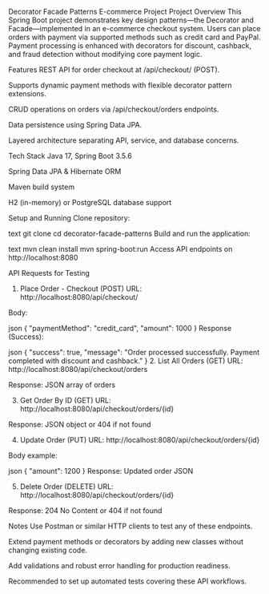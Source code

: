Decorator Facade Patterns E-commerce Project
Project Overview
This Spring Boot project demonstrates key design patterns—the Decorator and Facade—implemented in an e-commerce checkout system.
Users can place orders with payment via supported methods such as credit card and PayPal. Payment processing is enhanced with decorators for discount, cashback, and fraud detection without modifying core payment logic.

Features
REST API for order checkout at /api/checkout/ (POST).

Supports dynamic payment methods with flexible decorator pattern extensions.

CRUD operations on orders via /api/checkout/orders endpoints.

Data persistence using Spring Data JPA.

Layered architecture separating API, service, and database concerns.

Tech Stack
Java 17, Spring Boot 3.5.6

Spring Data JPA & Hibernate ORM

Maven build system

H2 (in-memory) or PostgreSQL database support

Setup and Running
Clone repository:

text
git clone <repo-url>
cd decorator-facade-patterns
Build and run the application:

text
mvn clean install
mvn spring-boot:run
Access API endpoints on http://localhost:8080

API Requests for Testing
1. Place Order - Checkout (POST)
URL: http://localhost:8080/api/checkout/

Body:

json
{
  "paymentMethod": "credit_card",
  "amount": 1000
}
Response (Success):

json
{
  "success": true,
  "message": "Order processed successfully. Payment completed with discount and cashback."
}
2. List All Orders (GET)
URL: http://localhost:8080/api/checkout/orders

Response: JSON array of orders

3. Get Order By ID (GET)
URL: http://localhost:8080/api/checkout/orders/{id}

Response: JSON object or 404 if not found

4. Update Order (PUT)
URL: http://localhost:8080/api/checkout/orders/{id}

Body example:

json
{
  "amount": 1200
}
Response: Updated order JSON

5. Delete Order (DELETE)
URL: http://localhost:8080/api/checkout/orders/{id}

Response: 204 No Content or 404 if not found

Notes
Use Postman or similar HTTP clients to test any of these endpoints.

Extend payment methods or decorators by adding new classes without changing existing code.

Add validations and robust error handling for production readiness.

Recommended to set up automated tests covering these API workflows.

